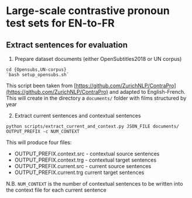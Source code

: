 # Large-scale contrastive pronoun test sets for EN-to-FR



## Extract sentences for evaluation

1. Prepare dataset documents (either OpenSubtitles2018 or UN corpus)

```
cd {Opensubs,UN-corpus}
`bash setup_opensubs.sh`
```
This script been taken from [https://github.com/ZurichNLP/ContraPro](https://github.com/ZurichNLP/ContraPro) and adapted to English-French.
This will create in the directory a `documents/` folder with films structured by year


2. Extract current sentences and contextual sentences

```
python scripts/extract_current_and_context.py JSON_FILE documents/ OUTPUT_PREFIX -c NUM_CONTEXT
```

This will produce four files:

- OUTPUT_PREFIX.context.src - contextual source sentences
- OUTPUT_PREFIX.context.trg - contextual target sentences
- OUTPUT_PREFIX.current.src - current source sentences
- OUTPUT_PREFIX.current.trg current target sentences

N.B. `NUM_CONTEXT` is the number of contextual sentences to be written into the context file for each current sentence




